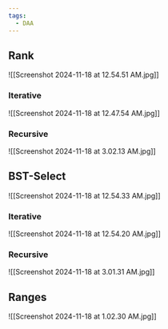 ```yaml
---
tags:
  - DAA
---
```

## Rank
![[Screenshot 2024-11-18 at 12.54.51 AM.jpg]]
### Iterative
![[Screenshot 2024-11-18 at 12.47.54 AM.jpg]]
### Recursive
![[Screenshot 2024-11-18 at 3.02.13 AM.jpg]]
## BST-Select

![[Screenshot 2024-11-18 at 12.54.33 AM.jpg]]
### Iterative
![[Screenshot 2024-11-18 at 12.54.20 AM.jpg]]

### Recursive
![[Screenshot 2024-11-18 at 3.01.31 AM.jpg]]

## Ranges

![[Screenshot 2024-11-18 at 1.02.30 AM.jpg]]
